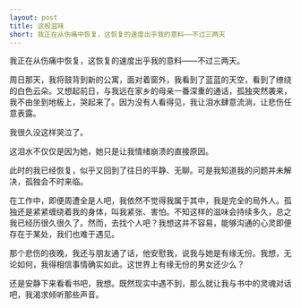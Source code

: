 ```yaml
---
layout: post
title: 这般滋味
short: 我正在从伤痛中恢复，这恢复的速度出乎我的意料——不过三两天
---
```


我正在从伤痛中恢复，这恢复的速度出乎我的意料——不过三两天。

周日那天，我将鼓背到新的公寓，面对着窗外，我看到了蓝蓝的天空，看到了缭绕的白色云朵。又想起前日，与我远在家乡的母亲一番深重的通话，孤独突然袭来，我不由坐到地板上，哭起来了。因为没有人看得见，我让泪水肆意流淌，让悲伤任意表露。

我很久没这样哭泣了。

这泪水不仅仅是因为她，她只是让我情绪崩溃的直接原因。

此时的我已经恢复，似乎又回到了往日的平静、无聊。可是我知道我的问题并未解决，孤独会不时来临。

在工作中，即便周遭全是人吧，我依然不觉得我属于其中，我是完全的局外人。孤独还是紧紧缠绕着我的身体，叫我紧张、害怕。不知这样的滋味会持续多久，总之我已经历很久很久了。然而，去找个人吧？我想这并不容易，能够沟通的心灵即便存在于某处，我们也难于遇见。

那个悲伤的夜晚，我还与朋友通了话，他安慰我，说我与她是有缘无份。我想，无论如何，我得相信事情确实如此。这世界上有缘无份的男女还少么？

还是安静下来看看书吧，我想。既然现实中遇不到，那么就让我与书中的灵魂对话吧，我渴求倾听那些声音。
